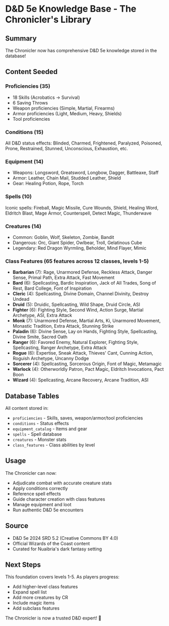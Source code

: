 # D&D 5e Knowledge Base - The Chronicler's Library

## Summary

The Chronicler now has comprehensive D&D 5e knowledge stored in the database!

## Content Seeded

### Proficiencies (35)
- 18 Skills (Acrobatics → Survival)
- 6 Saving Throws
- Weapon proficiencies (Simple, Martial, Firearms)
- Armor proficiencies (Light, Medium, Heavy, Shields)
- Tool proficiencies

### Conditions (15)
All D&D status effects: Blinded, Charmed, Frightened, Paralyzed, Poisoned, Prone, Restrained, Stunned, Unconscious, Exhaustion, etc.

### Equipment (14)
- Weapons: Longsword, Greatsword, Longbow, Dagger, Battleaxe, Staff
- Armor: Leather, Chain Mail, Studded Leather, Shield
- Gear: Healing Potion, Rope, Torch

### Spells (10)
Iconic spells: Fireball, Magic Missile, Cure Wounds, Shield, Healing Word, Eldritch Blast, Mage Armor, Counterspell, Detect Magic, Thunderwave

### Creatures (14)
- Common: Goblin, Wolf, Skeleton, Zombie, Bandit
- Dangerous: Orc, Giant Spider, Owlbear, Troll, Gelatinous Cube
- Legendary: Red Dragon Wyrmling, Beholder, Mind Flayer, Mimic

### Class Features (65 features across 12 classes, levels 1-5)
- **Barbarian** (7): Rage, Unarmored Defense, Reckless Attack, Danger Sense, Primal Path, Extra Attack, Fast Movement
- **Bard** (6): Spellcasting, Bardic Inspiration, Jack of All Trades, Song of Rest, Bard College, Font of Inspiration  
- **Cleric** (4): Spellcasting, Divine Domain, Channel Divinity, Destroy Undead
- **Druid** (5): Druidic, Spellcasting, Wild Shape, Druid Circle, ASI
- **Fighter** (6): Fighting Style, Second Wind, Action Surge, Martial Archetype, ASI, Extra Attack
- **Monk** (7): Unarmored Defense, Martial Arts, Ki, Unarmored Movement, Monastic Tradition, Extra Attack, Stunning Strike
- **Paladin** (6): Divine Sense, Lay on Hands, Fighting Style, Spellcasting, Divine Smite, Sacred Oath
- **Ranger** (6): Favored Enemy, Natural Explorer, Fighting Style, Spellcasting, Ranger Archetype, Extra Attack
- **Rogue** (6): Expertise, Sneak Attack, Thieves' Cant, Cunning Action, Roguish Archetype, Uncanny Dodge
- **Sorcerer** (4): Spellcasting, Sorcerous Origin, Font of Magic, Metamagic
- **Warlock** (4): Otherworldly Patron, Pact Magic, Eldritch Invocations, Pact Boon
- **Wizard** (4): Spellcasting, Arcane Recovery, Arcane Tradition, ASI

## Database Tables

All content stored in:
- `proficiencies` - Skills, saves, weapon/armor/tool proficiencies
- `conditions` - Status effects
- `equipment_catalog` - Items and gear
- `spells` - Spell database
- `creatures` - Monster stats
- `class_features` - Class abilities by level

## Usage

The Chronicler can now:
- Adjudicate combat with accurate creature stats
- Apply conditions correctly
- Reference spell effects
- Guide character creation with class features
- Manage equipment and loot
- Run authentic D&D 5e encounters

## Source

- D&D 5e 2024 SRD 5.2 (Creative Commons BY 4.0)
- Official Wizards of the Coast content
- Curated for Nuaibria's dark fantasy setting

## Next Steps

This foundation covers levels 1-5. As players progress:
- Add higher-level class features
- Expand spell list
- Add more creatures by CR
- Include magic items
- Add subclass features

The Chronicler is now a trusted D&D expert! 🎲
